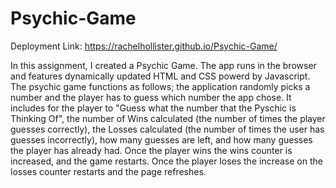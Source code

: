 # Psychic-Game

Deployment Link: https://rachelhollister.github.io/Psychic-Game/

In this assignment, I created a Psychic Game. The app runs in the browser and features dynamically updated HTML and CSS powerd by Javascript. The psychic game functions as follows; the application randomly picks a number and the player has to guess which number the app chose. It includes for the player to "Guess what the number that the Pyschic is Thinking Of", the number of Wins calculated (the number of times the player guesses correctly), the Losses calculated (the number of times the user has guesses incorrectly), how many guesses are left, and how many guesses the player has already had. Once the player wins the wins counter is increased, and the game restarts. Once the player loses the increase on the losses counter restarts and the page refreshes. 

